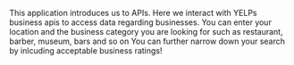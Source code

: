 This application introduces us to APIs. Here we interact with YELPs business apis to access data regarding businesses.
You can enter your location and the business category you are looking for such as restaurant, barber, museum, bars and so on
You can further narrow down your search by inlcuding acceptable business ratings!
